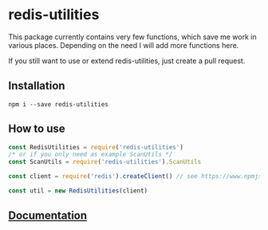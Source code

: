 # redis-utilities
This package currently contains very few functions, which save me work in various places. Depending on the need I will add more functions here.

If you still want to use or extend redis-utilities, just create a pull request.

## Installation
```
npm i --save redis-utilities
```

## How to use
```js
const RedisUtilities = require('redis-utilities')
/* or if you only need as example ScanUtils */
const ScanUtils = require('redis-utilities').ScanUtils

const client = require('redis').createClient() // see https://www.npmjs.com/package/redis

const util = new RedisUtilities(client)
```

## [Documentation](https://chickendevlab.github.io/redis-utilities)